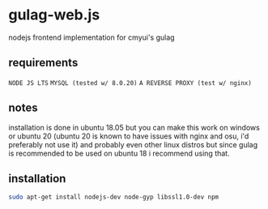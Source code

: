 # gulag-web.js
nodejs frontend implementation for cmyui's gulag

## requirements
`NODE JS LTS`
`MYSQL (tested w/ 8.0.20)`
`A REVERSE PROXY (test w/ nginx)`

## notes
installation is done in ubuntu 18.05 but you can make this work on windows or ubuntu 20 (ubuntu 20 is known to have issues with nginx and osu, i'd preferably not use it) and probably even other linux distros but since gulag is recommended to be used on ubuntu 18 i recommend using that.

## installation

```bash
sudo apt-get install nodejs-dev node-gyp libssl1.0-dev npm

```
